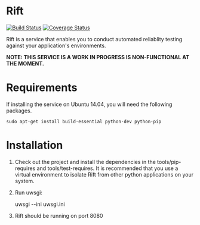 Rift
====

[![Build Status](https://travis-ci.org/CloudRift/Rift.svg?branch=master)](https://travis-ci.org/CloudRift/Rift) [![Coverage Status](https://coveralls.io/repos/CloudRift/Rift/badge.svg?branch=master)](https://coveralls.io/r/CloudRift/Rift?branch=master)

Rift is a service that enables you to conduct automated reliablity testing against your application's environments.

**NOTE: THIS SERVICE IS A WORK IN PROGRESS IS NON-FUNCTIONAL AT THE MOMENT.**

Requirements
============

If installing the service on Ubuntu 14.04, you will need the following packages.

    sudo apt-get install build-essential python-dev python-pip


Installation
============

1. Check out the project and install the dependencies in the tools/pip-requires and tools/test-requires. It is
recommended that you use a virtual environment to isolate Rift from other python applications on your system.

2. Run uwsgi:

    uwsgi --ini uwsgi.ini

3. Rift should be running on port 8080
